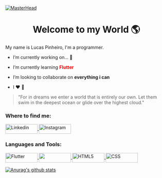 [![MasterHead](https://i.imgur.com/hvQC5tJ.jpg)](https://github.com/LucasPJS)

<h1 align="center">Welcome to my World 🌎</h1>
<p>My name is Lucas Pinheiro, I'm a programmer. </p>

- I’m currently working on... 🤔
 
- I’m currently learning <b style="color:red">Flutter</b>

- I’m looking to collaborate on <b>everything i can</b>

- I ❤️ 🦉

>"For in dreams we enter a world that is entirely our own. Let them swim in the deepest ocean or glide over the highest cloud."

<h3 align="left">Where to find me:</h3>
<p align="left">
 <a href="https://www.linkedin.com/" target="_blank">
  <img align="center" src="https://img.shields.io/badge/LinkedIn-0077B5?style=for-the-badge&logo=linkedin&logoColor=white" alt="Linkedin" height="30" width="100" />
 </a>
 <a href="https://www.instagram.com/" target="_blank">
  <img align="center" src="https://img.shields.io/badge/Flutter-02569B?style=for-the-badge&logo=flutter&logoColor=white" alt="Instagram" height="30" width="100" />
 </a>
</p>

<h3 align="left">Languages and Tools:</h3>
<p align="left">
 <a href="https://flutter.dev/" target="_blank">
  <img align="center" src="https://img.shields.io/badge/Flutter-02569B?style=for-the-badge&logo=flutter&logoColor=white" alt="Flutter" height="30" width="100" />
 </a>
 <a href="https://kotlinlang.org/" target="_blank">
  <img align="center" src="https://img.shields.io/badge/Kotlin-0095D5?&style=for-the-badge&logo=kotlin&logoColor=white" height="30" width="100" />
 </a>
 <a href="https://www.w3.org/html/" target="_blank">
  <img align="center" src="https://img.shields.io/badge/HTML-239120?style=for-the-badge&logo=html5&logoColor=white" alt="HTML5" height="30" width="100" />
 </a>
 <a href="https://www.w3schools.com/css/" target="_blank">
  <img align="center" src="https://img.shields.io/badge/CSS-239120?&style=for-the-badge&logo=css3&logoColor=white" alt="CSS" height="30" width="100" />
 </a>
</p>


[![Anurag's github stats](https://github-readme-stats.vercel.app/api?username=LucasPJS&theme=dark&show_icons=true)](https://github.com/anuraghazra/github-readme-stats)

